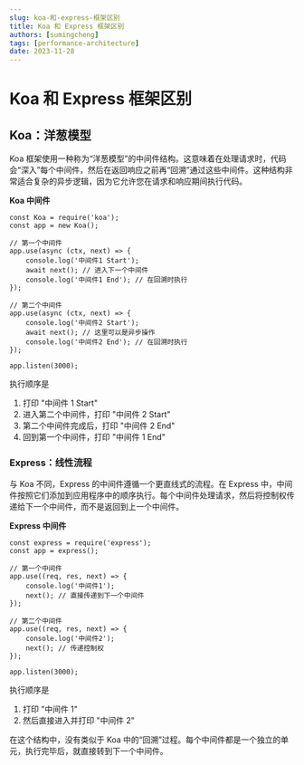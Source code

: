 ```yaml
---
slug: koa-和-express-框架区别
title: Koa 和 Express 框架区别
authors: [sumingcheng]
tags: [performance-architecture]
date: 2023-11-28
---
```


# Koa 和 Express 框架区别

## Koa：洋葱模型

Koa 框架使用一种称为“洋葱模型”的中间件结构。这意味着在处理请求时，代码会“深入”每个中间件，然后在返回响应之前再“回溯”通过这些中间件。这种结构非常适合复杂的异步逻辑，因为它允许您在请求和响应期间执行代码。

**Koa 中间件**

```
const Koa = require('koa');
const app = new Koa();
​
// 第一个中间件
app.use(async (ctx, next) => {
    console.log('中间件1 Start');
    await next(); // 进入下一个中间件
    console.log('中间件1 End'); // 在回溯时执行
});
​
// 第二个中间件
app.use(async (ctx, next) => {
    console.log('中间件2 Start');
    await next(); // 这里可以是异步操作
    console.log('中间件2 End'); // 在回溯时执行
});
​
app.listen(3000);

```

执行顺序是

1. 打印 "中间件 1 Start"
2. 进入第二个中间件，打印 "中间件 2 Start"
3. 第二个中间件完成后，打印 "中间件 2 End"
4. 回到第一个中间件，打印 "中间件 1 End"

### Express：线性流程

与 Koa 不同，Express 的中间件遵循一个更直线式的流程。在 Express 中，中间件按照它们添加到应用程序中的顺序执行。每个中间件处理请求，然后将控制权传递给下一个中间件，而不是返回到上一个中间件。

**Express 中间件**

```
const express = require('express');
const app = express();
​
// 第一个中间件
app.use((req, res, next) => {
    console.log('中间件1');
    next(); // 直接传递到下一个中间件
});
​
// 第二个中间件
app.use((req, res, next) => {
    console.log('中间件2');
    next(); // 传递控制权
});
​
app.listen(3000);

```

执行顺序是

1. 打印 "中间件 1"
2. 然后直接进入并打印 "中间件 2"

在这个结构中，没有类似于 Koa 中的“回溯”过程。每个中间件都是一个独立的单元，执行完毕后，就直接转到下一个中间件。
